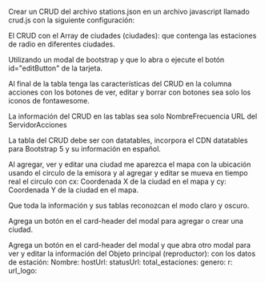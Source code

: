 Crear un CRUD del archivo stations.json en un archivo javascript llamado crud.js con la siguiente configuración:

El CRUD con el Array de ciudades (ciudades): que contenga las estaciones de radio en diferentes ciudades.

Utilizando un modal de bootstrap y que lo abra o ejecute el botón id="editButton" de la tarjeta.

Al final de la tabla tenga las características del CRUD en la columna acciones con los botones de ver, editar y borrar con botones sea solo los iconos de fontawesome.

La información del CRUD en las tablas sea solo <tr><th>Nombre</th><th>Frecuencia</th> <th>URL del Servidor</th><th>Acciones</th></tr>

La tabla del CRUD debe ser con datatables, incorpora el CDN datatables para Bootstrap 5  y su información en español.

Al agregar, ver y editar una ciudad me aparezca el mapa con la ubicación usando el circulo de la emisora y al agregar y editar se mueva en tiempo real el circulo con cx: Coordenada X de la ciudad en el mapa y cy: Coordenada Y de la ciudad en el mapa.

Que toda la información y sus tablas reconozcan el modo claro y oscuro.

Agrega un botón en el card-header del modal para agregar o crear una ciudad.

Agrega un botón en el card-header del modal y que abra otro modal para ver y editar la información del Objeto principal (reproductor): con los datos de estación: Nombre:  hostUrl: statusUrl: total_estaciones: genero: r: url_logo:
